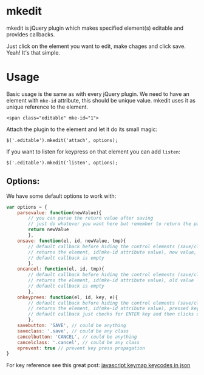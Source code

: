 # mkedit
mkedit is jQuery plugin which makes specified element(s) editable and provides callbacks.

Just click on the element you want to edit, make chages and click save.
Yeah! It's that simple.

# Usage
Basic usage is the same as with every jQuery plugin.
We need to have an element with ```mke-id``` attribute, this should be unique value. mkedit uses it as unique reference to the element.
```
<span class="editable" mke-id="1">
```

Attach the plugin to the element and let it do its small magic:
```
$('.editable').mkedit('attach', options);
```

If you want to listen for keypress on that element you can add ```listen```:
```
$('.editable').mkedit('listen', options);
```

## Options:
We have some default options to work with:
```javascript
var options = {
    parsevalue: function(newValue){
        // you can parse the return value after saving
        // just do whatever you want here but remember to return the parsed value back
        return newValue
        },
    onsave: function(el, id, newValue, tmp){
        // default callback before hiding the control elements (save/close)
        // returns the element, id(mke-id attribute value), new value, old value
        // default callback is empty
        },
    oncancel: function(el, id, tmp){
        // default callback before hiding the control elements (save/close)
        // returns the element, id(mke-id attribute value), old value
        // default callback is empty
        },
    onkeyprees: function(el, id, key, e){
        // default callback before hiding the control elements (save/close)
        // returns the element, id(mke-id attribute value), pressed key id (ie. ENTER = 17), event object
        // default callback just checks for ENTER key and then clicks on save
        },
    savebutton: 'SAVE', // could be anything
    saveclass: '.save', // could be any class
    cancelbutton: 'CANCEL', // could be anything
    cancelclass: '.cancel', // could be any class
    eprevent: true // prevent key press propagation
}
```

For key reference see this great post: [javascript keymap keycodes in json](http://www.lsauer.com/2011/08/javascript-keymap-keycodes-in-json.html)

